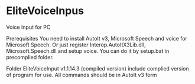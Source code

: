 # EliteVoiceInpus
Voice Input for PC

Prerequisites
You need to install AutoIt v3, Microsoft Speech and voice for Microsoft Speech.
Or just register Interop.AutoItX3Lib.dll, Microsoft.Speech.dll and setup voice. You can do it by setup.bat in precomplied folder.

Folder EliteVoiceInput v1.1.14.3 (compiled version) include complied version of program for use.
All commands should be in AutoIt v3 form
